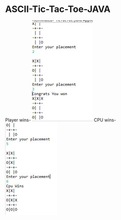 # ASCII-Tic-Tac-Toe-JAVA
Player wins-
![alt text](https://github.com/adi3120/ASCII-Tic-Tac-Toe-JAVA/blob/main/Capture.JPG)
CPU wins-
![alt text](https://github.com/adi3120/ASCII-Tic-Tac-Toe-JAVA/blob/main/Capture1.JPG)
